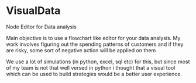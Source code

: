 # VisualData
Node Editor for Data analysis

Main objective is to use a flowchart like editor for your data analysis. My work involves figuring out the spending patterns of customers and if they are risky, some sort of negative action will be applied on them

We use a lot of simulations (in python, excel, sql etc) for this, but since most of my team is not that well versed in python i thought that a visual tool which can be used to build strategies would be a better user experience.
